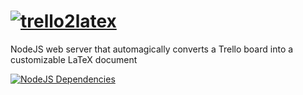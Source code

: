 [![trello2latex][t2l-logo]][t2l-url]
============

NodeJS web server that automagically converts a Trello board into a customizable LaTeX document

[![NodeJS Dependencies][dep-image]][dep-url]



[dep-image]: https://david-dm.org/smo-key/trello2latex.svg?style=flat
[dep-url]: https://david-dm.org/smo-key/trello2latex
[t2l-logo]: https://raw.githubusercontent.com/smo-key/trello2latex/master/img/trellolatex-rgbwhite-128.png
[t2l-url]: https://github.com/smo-key/trello2latex
